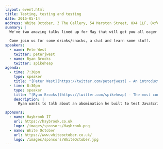 ```yaml
---
layout: event.html
title: Testing, testing and testing
date: 2015-05-14
address: White October, 3 The Gallery, 54 Marston Street, OX4 1LF, Oxford
summary: |
  We've two amazing talks lined up for May that will get you all eager to test your JavaScript!

  Come join us for some drinks/snacks, a chat and learn some stuff.
speakers:
  - name: Pete West
    twitter: peterjwest
  - name: Ryan Brooks
    twitter: spikeheap
agenda:
  - time: 7:30pm
    type: speaker
    title: "[Peter West](https://twitter.com/peterjwest) - An introductory overview of JavaScript testing."
  - time: 8:30pm
    type: speaker
    title: "[Ryan Brooks](https://twitter.com/spikeheap) - The most convoluted JavaScript testing framework?"
    description: |
      Ryan wants to talk about an abomination he built to test JavaScript running on the Rhino JavaScript engine, and how an optimistic "of course you can test that, it's just JavaScript" led to a rabbit hole and lost sleep.

sponsors:
  - name: Haybrook IT
    url: https://haybrook.co.uk
    logo: /images/sponsors/Haybrook.png
  - name: White October
    url: https://www.whiteoctober.co.uk/
    logo: /images/sponsors/WhiteOctober.jpg
---
```

